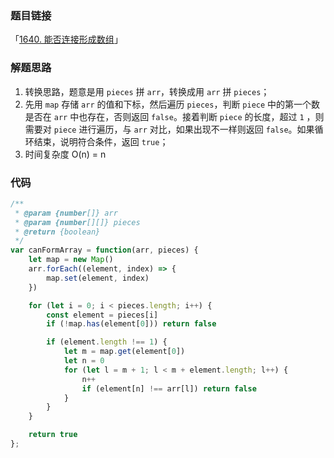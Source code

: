 ### 题目链接

「[1640. 能否连接形成数组](https://leetcode.cn/problems/check-array-formation-through-concatenation/)」

### 解题思路

1. 转换思路，题意是用 `pieces` 拼 `arr`，转换成用 `arr` 拼 `pieces`；
2. 先用 `map` 存储 `arr` 的值和下标，然后遍历 `pieces`，判断 `piece` 中的第一个数是否在 `arr` 中也存在，否则返回 `false`。接着判断 `piece` 的长度，超过 `1` ，则需要对 `piece` 进行遍历，与 `arr` 对比，如果出现不一样则返回 `false`。如果循环结束，说明符合条件，返回 `true`；
3. 时间复杂度 O(n) = n

### 代码

```js
/**
 * @param {number[]} arr
 * @param {number[][]} pieces
 * @return {boolean}
 */
var canFormArray = function(arr, pieces) {
	let map = new Map()
	arr.forEach((element, index) => {
		map.set(element, index)
	})

	for (let i = 0; i < pieces.length; i++) {
		const element = pieces[i]
		if (!map.has(element[0])) return false

		if (element.length !== 1) {
			let m = map.get(element[0])
			let n = 0
			for (let l = m + 1; l < m + element.length; l++) {
				n++
				if (element[n] !== arr[l]) return false
			}
		}
	}

	return true
};
```



